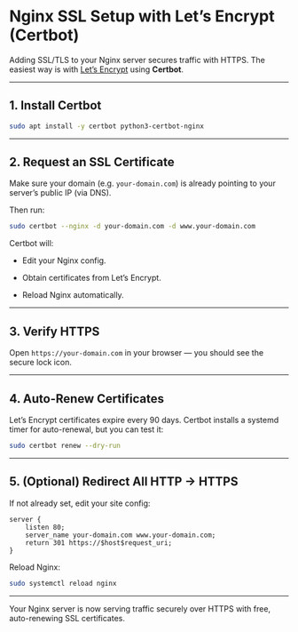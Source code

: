 # Nginx SSL Setup with Let’s Encrypt (Certbot)

Adding SSL/TLS to your Nginx server secures traffic with HTTPS. The easiest way is with [Let’s Encrypt](https://letsencrypt.org/) using **Certbot**.

---

## 1. Install Certbot

```bash
sudo apt install -y certbot python3-certbot-nginx
```

---

## 2. Request an SSL Certificate

Make sure your domain (e.g. `your-domain.com`) is already pointing to your server’s public IP (via DNS).

Then run:

```bash
sudo certbot --nginx -d your-domain.com -d www.your-domain.com
```

Certbot will:

- Edit your Nginx config.
    
- Obtain certificates from Let’s Encrypt.
    
- Reload Nginx automatically.

---

## 3. Verify HTTPS

Open `https://your-domain.com` in your browser — you should see the secure lock icon.

---

## 4. Auto-Renew Certificates

Let’s Encrypt certificates expire every 90 days. Certbot installs a systemd timer for auto-renewal, but you can test it:

```bash
sudo certbot renew --dry-run
```

---

## 5. (Optional) Redirect All HTTP → HTTPS

If not already set, edit your site config:

```nginx
server {
    listen 80;
    server_name your-domain.com www.your-domain.com;
    return 301 https://$host$request_uri;
}
```

Reload Nginx:

```bash
sudo systemctl reload nginx
```

---

Your Nginx server is now serving traffic securely over HTTPS with free, auto-renewing SSL certificates.
